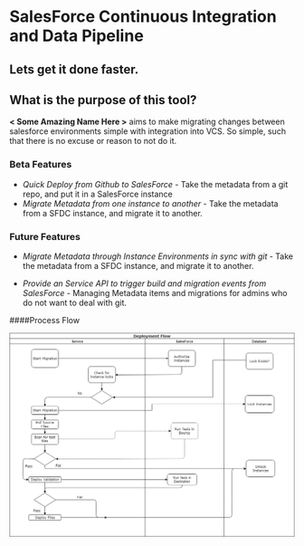 # SalesForce Continuous Integration and Data Pipeline 
## Lets get it done faster.



## What is the purpose of this tool?
**< Some Amazing Name Here >** aims to make migrating changes between salesforce environments simple with integration into VCS. 
 So simple, such that there is no excuse or reason to not do it. 
 
### Beta Features

- *Quick Deploy from Github to SalesForce* - Take the metadata from a git repo, and put it in a SalesForce instance
- *Migrate Metadata from one instance to another* - Take the metadata from a SFDC instance, and migrate it to another.

### Future Features
- *Migrate Metadata through Instance Environments in sync with git* - Take the metadata from a SFDC instance, and migrate it to another.

- *Provide an Service API to trigger build and migration events from SalesForce* - Managing Metadata items and 
migrations for admins who do not want to deal with git.


####Process Flow

![Process Flow](/docs/SF_CICD.png)